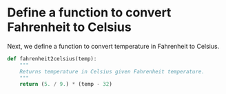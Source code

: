 # Define a function to convert Fahrenheit to Celsius

Next, we define a function to convert temperature in Fahrenheit to Celsius.

```python
def fahrenheit2celsius(temp):
    """
    Returns temperature in Celsius given Fahrenheit temperature.
    """
    return (5. / 9.) * (temp - 32)
```
